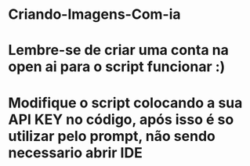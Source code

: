 # Criando-Imagens-Com-ia

# Lembre-se de criar uma conta na open ai para o script funcionar :)

# Modifique o script colocando a sua API KEY no código, após isso é so utilizar pelo prompt,  não sendo necessario abrir IDE

